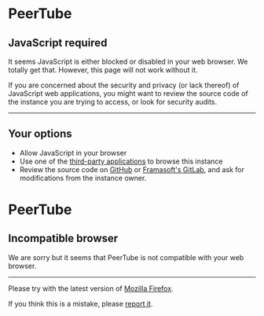 PeerTube
========

JavaScript required
-------------------

It seems JavaScript is either blocked or disabled in your web browser. We totally get that. However, this page will not work without it.

If you are concerned about the security and privacy (or lack thereof) of JavaScript web applications, you might want to review the source code of the instance you are trying to access, or look for security audits.

* * *

Your options
------------

* Allow JavaScript in your browser
* Use one of the [third-party applications](https://docs.joinpeertube.org/use/third-party-application) to browse this instance
* Review the source code on [GitHub](https://github.com/Chocobozzz/PeerTube) or [Framasoft's GitLab](https://framagit.org/framasoft/peertube/PeerTube), and ask for modifications from the instance owner.

PeerTube
========

Incompatible browser
--------------------

We are sorry but it seems that PeerTube is not compatible with your web browser.

* * *

Please try with the latest version of [Mozilla Firefox](https://www.mozilla.org/).

If you think this is a mistake, please [report it](https://github.com/Chocobozzz/PeerTube/issues/new).